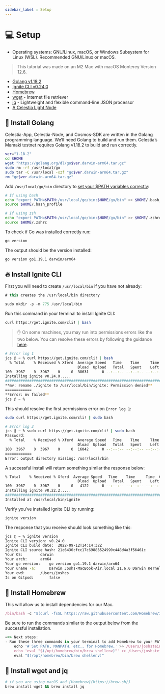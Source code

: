 ```yaml
---
sidebar_label : Setup
---
```


# 💻 Setup

- Operating systems: GNU/Linux, macOS, or Windows Subsystem for Linux (WSL).
Recommended GNU/Linux or macOS.

> This tutorial was made on an M2 Mac with macOS Monterey Version 12.6.

- [Golang v1.18.2](https://go.dev/)
- [Ignite CLI v0.24.0](https://github.com/ignite/cli/releases/tag/v0.24.0)
- [Homebrew](https://brew.sh/)
- [wget](https://www.gnu.org/software/wget/) - Internet file retriever
- [jq](https://stedolan.github.io/jq/) - Lightweight and flexible command-line
JSON processor
- [A Celestia Light Node](https://docs.celestia.org/nodes/light-node/)

## 🏃 Install Golang

Celestia-App, Celestia-Node, and Cosmos-SDK are written in the Golang
programming language. We’ll need Golang to build and run them. Celestia’s
Mamaki testnet requires Golang v1.18.2 to build and run correctly.

```bash
ver="1.18.2"
cd $HOME
wget "https://golang.org/dl/go$ver.darwin-arm64.tar.gz"
sudo rm -rf /usr/local/go
sudo tar -C /usr/local -xzf "go$ver.darwin-arm64.tar.gz"
rm "go$ver.darwin-arm64.tar.gz"
```

Add `/usr/local/go/bin` directory to [set your $PATH variables correctly](https://go.dev/doc/gopath_code#GOPATH):

```bash
# If using bash
echo "export PATH=$PATH:/usr/local/go/bin:$HOME/go/bin" >> $HOME/.bash_profile
source $HOME/.bash_profile

# If using zsh
echo "export PATH=$PATH:/usr/local/go/bin:$HOME/go/bin" >> $HOME/.zshrc
source $HOME/.zshrc
```

To check if Go was installed correctly run:

```bash
go version

```

The output should be the version installed:

```bash
go version go1.19.1 darwin/arm64

```

## 🔥 Install Ignite CLI

First you will need to create `/usr/local/bin` if you have not already:

```jsx
# this creates the /usr/local/bin directory

sudo mkdir -p -m 775 /usr/local/bin
```

Run this command in your terminal to install Ignite CLI:

```bash
curl https://get.ignite.com/cli! | bash
```

> ✋ On some machines, you may run into permissions errors like the two below.
You can resolve these errors by following the guidance [here](https://docs.ignite.com/guide/install#write-permission).

```bash
# Error log 1
jcs @ ~ % curl https://get.ignite.com/cli! | bash
  % Total    % Received % Xferd  Average Speed   Time    Time     Time  Current
                                 Dload  Upload   Total   Spent    Left  Speed
100  3967    0  3967    0     0  38631      0 --:--:-- --:--:-- --:--:-- 41322
Installing ignite v0.24.0.....
######################################################################## 100.0%
**mv: rename ./ignite to /usr/local/bin/ignite: Permission denied**
============
**Error: mv failed**
jcs @ ~ %
```

This should resolve the first permissions error on `Error log 1`:

```bash
sudo curl https://get.ignite.com/cli! | sudo bash
```

```bash
# Error log 2
jcs @ ~ % sudo curl https://get.ignite.com/cli! | sudo bash
Password:
  % Total    % Received % Xferd  Average Speed   Time    Time     Time  Current
                                 Dload  Upload   Total   Spent    Left  Speed
100  3967    0  3967    0     0  16042      0 --:--:-- --:--:-- --:--:-- 16258
============
Error: output directory missing: /usr/local/bin
```

A successful install will return something similar the response below:

```bash
% Total    % Received % Xferd  Average Speed   Time    Time     Time  Current
                                 Dload  Upload   Total   Spent    Left  Speed
100  3967    0  3967    0     0   4122      0 --:--:-- --:--:-- --:--:--  4136
Installing ignite v0.22.2.....
######################################################################## 100.0%
Installed at /usr/local/bin/ignite
```

Verify you’ve installed Ignite CLI by running:

```bash
ignite version
```

The response that you receive should look something like this:

<!-- markdownlint-disable MD010 -->
<!-- markdownlint-disable MD013 -->
```bash
jcs @ ~ % ignite version
Ignite CLI version:	v0.24.0
Ignite CLI build date:	2022-09-12T14:14:32Z
Ignite CLI source hash:	21c6430cfcc17c69885524990c448d4a3f56461c
Your OS:		darwin
Your arch:		arm64
Your go version:	go version go1.19.1 darwin/arm64
Your uname -a:		Darwin Joshs-MacBook-Air.local 21.6.0 Darwin Kernel Version 21.6.0: Sat Jun 18 17:07:28 PDT 2022; root:xnu-8020.140.41~1/RELEASE_ARM64_T8110 arm64
Your cwd:		/Users/joshcs
Is on Gitpod:		false
```
<!-- markdownlint-enable MD013 -->
<!-- markdownlint-enable MD010 -->

## 🍺 Install Homebrew

This will allow us to install dependencies for our Mac.

```jsx
/bin/bash -c "$(curl -fsSL https://raw.githubusercontent.com/Homebrew/install/HEAD/install.sh)"
```

Be sure to run the commands similar to the output below from the successful installation.

```jsx
==> Next steps:
- Run these three commands in your terminal to add Homebrew to your PATH:
    echo '# Set PATH, MANPATH, etc., for Homebrew.' >> /Users/joshstein/.zprofile
    echo 'eval "$(/opt/homebrew/bin/brew shellenv)"' >> /Users/joshstein/.zprofile
    eval "$(/opt/homebrew/bin/brew shellenv)"
```

## 🏃 Install wget and jq

```bash
# if you are using macOS and [Homebrew](https://brew.sh/)
brew install wget && brew install jq
```
